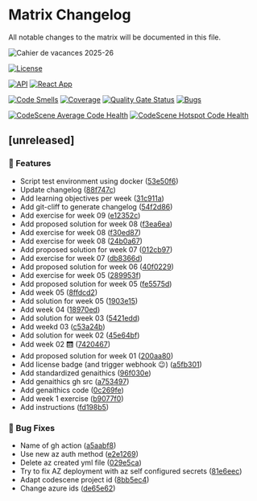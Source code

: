 # Matrix Changelog

All notable changes to the matrix will be documented in this file.


![Cahier de vacances 2025-26](img/cahier-vacances.webp)

[![License](https://img.shields.io/github/license/coda-school/cahier-de-vacances-b3.svg)](https://github.com/coda-school/cahier-de-vacances-b3/?tab=MIT-1-ov-file#readme)

[![API](https://github.com/coda-school/cahier-de-vacances-b3/actions/workflows/api-ci.yml/badge.svg)](https://github.com/coda-school/cahier-de-vacances-b3/actions/workflows/api-ci.yml) [![React App](https://github.com/coda-school/cahier-de-vacances-b3/actions/workflows/front-ci.yml/badge.svg)](https://github.com/coda-school/cahier-de-vacances-b3/actions/workflows/front-ci.yml)

[![Code Smells](https://sonarcloud.io/api/project_badges/measure?project=coda-school_cahier-de-vacances-b3&metric=code_smells)](https://sonarcloud.io/summary/new_code?id=coda-school_cahier-de-vacances-b3) [![Coverage](https://sonarcloud.io/api/project_badges/measure?project=coda-school_cahier-de-vacances-b3&metric=coverage)](https://sonarcloud.io/summary/new_code?id=coda-school_cahier-de-vacances-b3) [![Quality Gate Status](https://sonarcloud.io/api/project_badges/measure?project=coda-school_cahier-de-vacances-b3&metric=alert_status)](https://sonarcloud.io/summary/new_code?id=coda-school_cahier-de-vacances-b3) [![Bugs](https://sonarcloud.io/api/project_badges/measure?project=coda-school_cahier-de-vacances-b3&metric=bugs)](https://sonarcloud.io/summary/new_code?id=coda-school_cahier-de-vacances-b3)

[![CodeScene Average Code Health](https://codescene.io/projects/70672/status-badges/average-code-health)](https://codescene.io/projects/70672) [![CodeScene Hotspot Code Health](https://codescene.io/projects/70672/status-badges/hotspot-code-health)](https://codescene.io/projects/70672)

## [unreleased]

### 🚀 Features

- Script test environment using docker ([53e50f6](https://github.com/coda-school/cahier-de-vacances-b3/commit/53e50f6c157fe954d52cfc7190025a8a8b5f7433))
- Update changelog ([88f747c](https://github.com/coda-school/cahier-de-vacances-b3/commit/88f747cec8ba62a9834d6e10d8cb5c5ac9fff4ac))
- Add learning objectives per week ([31c911a](https://github.com/coda-school/cahier-de-vacances-b3/commit/31c911ae9a8ef48487d04aefb35a4ab3d5414c3c))
- Add git-cliff to generate changelog ([54f2d86](https://github.com/coda-school/cahier-de-vacances-b3/commit/54f2d863442e238afaf755b4b1a497b1b2f0cd4c))
- Add exercise for week 09 ([e12352c](https://github.com/coda-school/cahier-de-vacances-b3/commit/e12352c3e759b4ce872206916409f01709ee1f0b))
- Add proposed solution for week 08 ([f3ea6ea](https://github.com/coda-school/cahier-de-vacances-b3/commit/f3ea6ead93ad7d7b0363d603e9ac6edcbfaf3681))
- Add exercise for week 08 ([f30ed87](https://github.com/coda-school/cahier-de-vacances-b3/commit/f30ed870345173e452e673d0fe9eef0b24246c56))
- Add exercise for week 08 ([24b0a67](https://github.com/coda-school/cahier-de-vacances-b3/commit/24b0a670aeb76cab709976ceab14de8080ca48c6))
- Add proposed solution for week 07 ([012cb97](https://github.com/coda-school/cahier-de-vacances-b3/commit/012cb9792dcbd230d4ab34b4ba8f0b985627aa0a))
- Add exercise for week 07 ([db8366d](https://github.com/coda-school/cahier-de-vacances-b3/commit/db8366d6ea1211962abd75927d86771b79b363fd))
- Add proposed solution for week 06 ([40f0229](https://github.com/coda-school/cahier-de-vacances-b3/commit/40f022902fee565232f82129f1206b7869466b1a))
- Add exercise for week 05 ([289953f](https://github.com/coda-school/cahier-de-vacances-b3/commit/289953fa9b8a280a83270b1914c2c97dbb92d7fe))
- Add proposed solution for week 05 ([fe5575d](https://github.com/coda-school/cahier-de-vacances-b3/commit/fe5575deed488f39868eb497cab17057108d895a))
- Add week 05 ([8ffdcd2](https://github.com/coda-school/cahier-de-vacances-b3/commit/8ffdcd231f7c2b11ac4cb6ce6aadc1b575b99ac9))
- Add solution for week 05 ([1903e15](https://github.com/coda-school/cahier-de-vacances-b3/commit/1903e15ad964ea9f3b41a01ead341130d07d0d91))
- Add week 04 ([18970ed](https://github.com/coda-school/cahier-de-vacances-b3/commit/18970edffd61bdd8accc912b2ec36304798df1fb))
- Add solution for week 03 ([5421edd](https://github.com/coda-school/cahier-de-vacances-b3/commit/5421edd0880acd6ab66c7cd07194753b7eba43ab))
- Add weekd 03 ([c53a24b](https://github.com/coda-school/cahier-de-vacances-b3/commit/c53a24b986ee239fc43f5206ecdcf5b0c61dc124))
- Add solution for week 02 ([45e64bf](https://github.com/coda-school/cahier-de-vacances-b3/commit/45e64bf6a4a6d95bc2a321cc397fbad21a986dd1))
- Add week 02 🛗 ([7420467](https://github.com/coda-school/cahier-de-vacances-b3/commit/7420467638943fb3f79b70d1f51d2f5fcaffe7c8))
- Add proposed solution for week 01 ([200aa80](https://github.com/coda-school/cahier-de-vacances-b3/commit/200aa801d2d0667bc6b326e25620f89ec679bc0c))
- Add license badge (and trigger webhook 😉) ([a5fb301](https://github.com/coda-school/cahier-de-vacances-b3/commit/a5fb3013ef4e61592f7560b98c781c5e51d737ad))
- Add standardized genaithics ([96f030e](https://github.com/coda-school/cahier-de-vacances-b3/commit/96f030e86707cc67f0ba8315e592b0ee156fbdb4))
- Add genaithics gh src ([a753497](https://github.com/coda-school/cahier-de-vacances-b3/commit/a75349706b978b7ae1b346ff94287b55322de2b6))
- Add genaithics code ([0c269fe](https://github.com/coda-school/cahier-de-vacances-b3/commit/0c269fe428ebca5c37b6724e0fee92d7052b9739))
- Add week 1 exercise ([b9077f0](https://github.com/coda-school/cahier-de-vacances-b3/commit/b9077f0e71168368a347447279229106de62f3d2))
- Add instructions ([fd198b5](https://github.com/coda-school/cahier-de-vacances-b3/commit/fd198b55295b5e1ae82877efcdceecc644fdf2a0))

### 🐛 Bug Fixes

- Name of gh action ([a5aabf8](https://github.com/coda-school/cahier-de-vacances-b3/commit/a5aabf89d45ecee1d10a53624e71df9238f37301))
- Use new az auth method ([e2e1269](https://github.com/coda-school/cahier-de-vacances-b3/commit/e2e1269144c6ee15e3e50e2bd211c9061c415fb5))
- Delete az created yml file ([029e5ca](https://github.com/coda-school/cahier-de-vacances-b3/commit/029e5cabbde4b819328daf59d7423dc2cc05d24a))
- Try to fix AZ deployment with az self configured secrets ([81e6eec](https://github.com/coda-school/cahier-de-vacances-b3/commit/81e6eec9c2cbb3c34d7f8cb32863480d064f10fa))
- Adapt codescene project id ([8bb5ec4](https://github.com/coda-school/cahier-de-vacances-b3/commit/8bb5ec41e4e144d07e2bca42837a42283a864006))
- Change azure ids ([de65e62](https://github.com/coda-school/cahier-de-vacances-b3/commit/de65e621fb26d8f4c3766c269fea59964702448b))

<!-- generated by git-cliff -->
